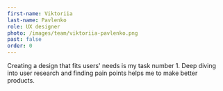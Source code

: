 ```yaml
---
first-name: Viktoriia
last-name: Pavlenko
role: UX designer
photo: /images/team/viktoriia-pavlenko.png
past: false
order: 0
---
```

 Creating a design that fits users' needs is my task number 1. Deep diving into user research and finding pain points helps me to make better products.